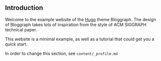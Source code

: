 ---
---

## Introduction

Welcome to the example website of the [Hugo](https://gohugo.io) theme Bloggraph. 
The design of Bloggraph takes lots of inspiration from the style of ACM SIGGRAPH technical paper.

This website is a minimal example, as well as a tutorial that could get you a quick start.

In order to change this section, see `content/_profile.md`